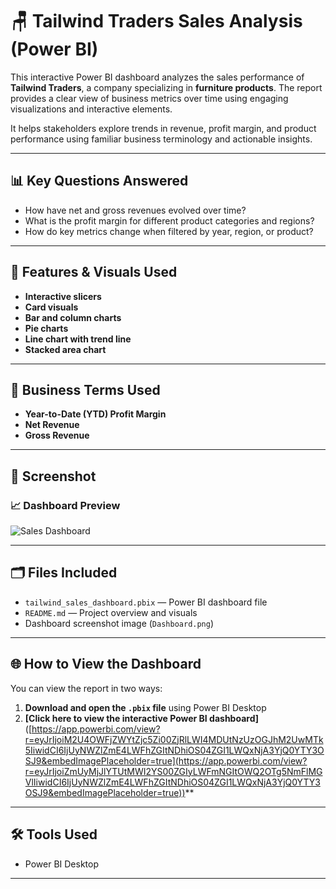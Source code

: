 # 🪑 Tailwind Traders Sales Analysis (Power BI)

This interactive Power BI dashboard analyzes the sales performance of **Tailwind Traders**, a company specializing in **furniture products**. The report provides a clear view of business metrics over time using engaging visualizations and interactive elements.

It helps stakeholders explore trends in revenue, profit margin, and product performance using familiar business terminology and actionable insights.

---

## 📊 Key Questions Answered

- How have net and gross revenues evolved over time?  
- What is the profit margin for different product categories and regions?  
- How do key metrics change when filtered by year, region, or product?

---

## 🧠 Features & Visuals Used

- **Interactive slicers** 
- **Card visuals**
- **Bar and column charts**  
- **Pie charts**  
- **Line chart with trend line**  
- **Stacked area chart**

---

## 📘 Business Terms Used

- **Year-to-Date (YTD) Profit Margin**  
- **Net Revenue**  
- **Gross Revenue**

---

## 📸 Screenshot

### 📈 Dashboard Preview
![Sales Dashboard](Dashboard.png)

---

## 🗂️ Files Included

- `tailwind_sales_dashboard.pbix` — Power BI dashboard file  
- `README.md` — Project overview and visuals  
- Dashboard screenshot image (`Dashboard.png`)  

---

## 🌐 How to View the Dashboard

You can view the report in two ways:

1. **Download and open the `.pbix` file** using Power BI Desktop  
2. **[Click here to view the interactive Power BI dashboard]**([https://app.powerbi.com/view?r=eyJrIjoiM2U4OWFjZWYtZjc5Zi00ZjRlLWI4MDUtNzUzOGJhM2UwMTk5IiwidCI6IjUyNWZlZmE4LWFhZGItNDhiOS04ZGI1LWQxNjA3YjQ0YTY3OSJ9&embedImagePlaceholder=true](https://app.powerbi.com/view?r=eyJrIjoiZmUyMjJlYTUtMWI2YS00ZGIyLWFmNGItOWQ2OTg5NmFlMGVlIiwidCI6IjUyNWZlZmE4LWFhZGItNDhiOS04ZGI1LWQxNjA3YjQ0YTY3OSJ9&embedImagePlaceholder=true))**

---

## 🛠️ Tools Used

- Power BI Desktop  

---

